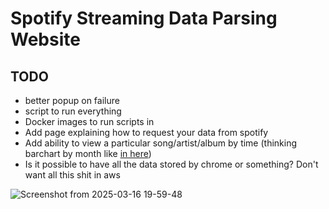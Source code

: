 # Spotify Streaming Data Parsing Website

## TODO
* better popup on failure
* script to run everything
* Docker images to run scripts in
* Add page explaining how to request your data from spotify
* Add ability to view a particular song/artist/album by time (thinking barchart by month like [in here](https://ui.shadcn.com/examples/dashboard))
* Is it possible to have all the data stored by chrome or something? Don't want all this shit in aws

![Screenshot from 2025-03-16 19-59-48](https://github.com/user-attachments/assets/cba04e4c-542e-4212-a852-44e2d8b4475f)
